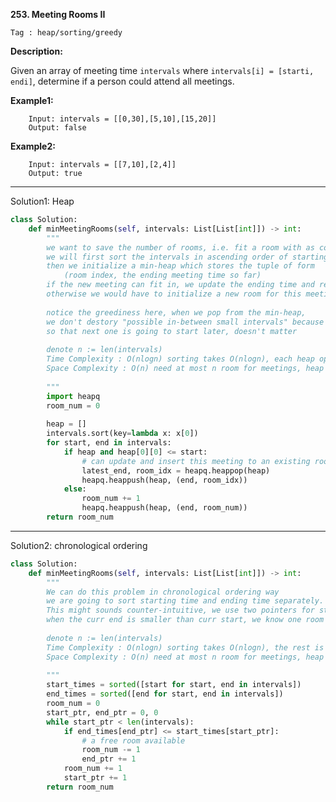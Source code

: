 **253. Meeting Rooms II**

```Tag : heap/sorting/greedy```

**Description:**

Given an array of meeting time ```intervals``` where ```intervals[i] = [starti, endi]```, determine if a person could attend all meetings.

**Example1:**

		Input: intervals = [[0,30],[5,10],[15,20]]
		Output: false

**Example2:**

		Input: intervals = [[7,10],[2,4]]
		Output: true

-----------

Solution1: Heap

```python
class Solution:
    def minMeetingRooms(self, intervals: List[List[int]]) -> int:
        """
        we want to save the number of rooms, i.e. fit a room with as compacy scheudle as possible
        we will first sort the intervals in ascending order of starting time, 
        then we initialize a min-heap which stores the tuple of form
            (room index, the ending meeting time so far)
        if the new meeting can fit in, we update the ending time and re-insert back this tuple
        otherwise we would have to initialize a new room for this meeting
        
        notice the greediness here, when we pop from the min-heap,
        we don't destory "possible in-between small intervals" because the intervals are sorted
        so that next one is going to start later, doesn't matter
        
        denote n := len(intervals)
        Time Complexity : O(nlogn) sorting takes O(nlogn), each heap operation is O(logn)
        Space Complexity : O(n) need at most n room for meetings, heap at most n elements
        
        """
        import heapq
        room_num = 0
        
        heap = []
        intervals.sort(key=lambda x: x[0])
        for start, end in intervals:
            if heap and heap[0][0] <= start:
                # can update and insert this meeting to an existing room
                latest_end, room_idx = heapq.heappop(heap)
                heapq.heappush(heap, (end, room_idx))
            else:
                room_num += 1
                heapq.heappush(heap, (end, room_num))
        return room_num
```

-----------

Solution2: chronological ordering

```python
class Solution:
    def minMeetingRooms(self, intervals: List[List[int]]) -> int:
        """
        We can do this problem in chronological ordering way
        we are going to sort starting time and ending time separately.
        This might sounds counter-intuitive, we use two pointers for start and end
        when the curr end is smaller than curr start, we know one room is freed up
        
        denote n := len(intervals)
        Time Complexity : O(nlogn) sorting takes O(nlogn), the rest is O(n) one pass-through
        Space Complexity : O(n) need at most n room for meetings, heap at most n elements
        
        """
        start_times = sorted([start for start, end in intervals])
        end_times = sorted([end for start, end in intervals])
        room_num = 0
        start_ptr, end_ptr = 0, 0
        while start_ptr < len(intervals):
            if end_times[end_ptr] <= start_times[start_ptr]:
                # a free room available
                room_num -= 1
                end_ptr += 1
            room_num += 1
            start_ptr += 1
        return room_num
```
